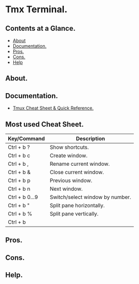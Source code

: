 # Tmx Terminal.





## Contents at a Glance.
* [About](#about)
* [Documentation.](#documentation)
* [Pros.](#pros)
* [Cons.](#cons)
* [Help](#help)





## About.





## Documentation.
* [Tmux Cheat Sheet & Quick Reference.](https://tmuxcheatsheet.com/)




## Most used Cheat Sheet.

| Key/Command                                              | Description                                                                |
| -------------------------------------------------------- | -------------------------------------------------------------------------- |
| Ctrl + b ?                                               | Show shortcuts.                                                                           |
| Ctrl + b c                                               | Create window.                                                             |
| Ctrl + b ,                                               | Rename current window.                                                     |
| Ctrl + b &                                               | Close current window.                                                      |
| Ctrl + b p                                               | Previous window.                                                           |
| Ctrl + b n                                               | Next window.                                                               |
| Ctrl + b 0...9                                           | Switch/select window by number.                                            |
| Ctrl + b "                                               | Split pane horizontally.                                                   |
| Ctrl + b %                                               | Split pane vertically.                                                     |
| Ctrl + b                                                 |                                                                            |




## Pros.





## Cons.





## Help.
